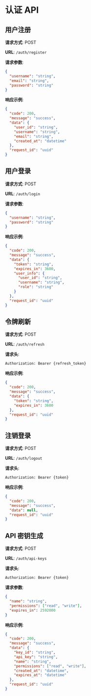 # 认证 API

## 用户注册

**请求方式**: POST

**URL**: `/auth/register`

**请求参数**:

```json
{
  "username": "string",
  "email": "string",
  "password": "string"
}
```

**响应示例**:

```json
{
  "code": 200,
  "message": "success",
  "data": {
    "user_id": "string",
    "username": "string",
    "email": "string",
    "created_at": "datetime"
  },
  "request_id": "uuid"
}
```

## 用户登录

**请求方式**: POST

**URL**: `/auth/login`

**请求参数**:

```json
{
  "username": "string",
  "password": "string"
}
```

**响应示例**:

```json
{
  "code": 200,
  "message": "success",
  "data": {
    "token": "string",
    "expires_in": 3600,
    "user_info": {
      "user_id": "string",
      "username": "string",
      "role": "string"
    }
  },
  "request_id": "uuid"
}
```

## 令牌刷新

**请求方式**: POST

**URL**: `/auth/refresh`

**请求头**:

```
Authorization: Bearer {refresh_token}
```

**响应示例**:

```json
{
  "code": 200,
  "message": "success",
  "data": {
    "token": "string",
    "expires_in": 3600
  },
  "request_id": "uuid"
}
```

## 注销登录

**请求方式**: POST

**URL**: `/auth/logout`

**请求头**:

```
Authorization: Bearer {token}
```

**响应示例**:

```json
{
  "code": 200,
  "message": "success",
  "data": null,
  "request_id": "uuid"
}
```

## API 密钥生成

**请求方式**: POST

**URL**: `/auth/api-keys`

**请求头**:

```
Authorization: Bearer {token}
```

**请求参数**:

```json
{
  "name": "string",
  "permissions": ["read", "write"],
  "expires_in": 2592000
}
```

**响应示例**:

```json
{
  "code": 200,
  "message": "success",
  "data": {
    "key_id": "string",
    "api_key": "string",
    "name": "string",
    "permissions": ["read", "write"],
    "created_at": "datetime",
    "expires_at": "datetime"
  },
  "request_id": "uuid"
}
```
